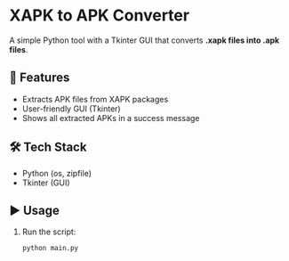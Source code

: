 # XAPK to APK Converter

A simple Python tool with a Tkinter GUI that converts **.xapk files into .apk files**.

## 🚀 Features
- Extracts APK files from XAPK packages
- User-friendly GUI (Tkinter)
- Shows all extracted APKs in a success message

## 🛠️ Tech Stack
- Python (os, zipfile)
- Tkinter (GUI)

## ▶️ Usage
1. Run the script:
   ```bash
   python main.py

